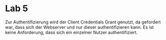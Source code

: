 # Lab 5

Zur Authentifizierung wird der Client Credentials Grant genutzt, da gefordert war, dass sich der Webserver und nur dieser authentifizieren kann.
Es ist keine Anforderung, dass sich ein einzelner Nutzer authentifiziert.
